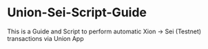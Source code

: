 # Union-Sei-Script-Guide
This is a Guide and Script to perform automatic Xion -> Sei (Testnet) transactions via Union App
